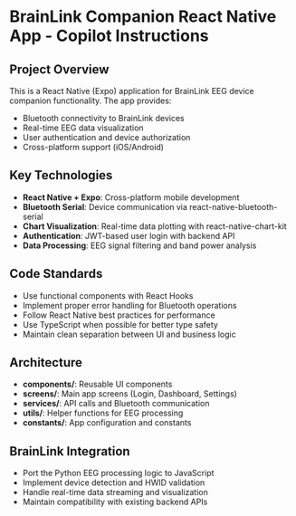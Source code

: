 # BrainLink Companion React Native App - Copilot Instructions

<!-- Use this file to provide workspace-specific custom instructions to Copilot. For more details, visit https://code.visualstudio.com/docs/copilot/copilot-customization#_use-a-githubcopilotinstructionsmd-file -->

## Project Overview

This is a React Native (Expo) application for BrainLink EEG device companion functionality. The app provides:

- Bluetooth connectivity to BrainLink devices
- Real-time EEG data visualization 
- User authentication and device authorization
- Cross-platform support (iOS/Android)

## Key Technologies

- **React Native + Expo**: Cross-platform mobile development
- **Bluetooth Serial**: Device communication via react-native-bluetooth-serial
- **Chart Visualization**: Real-time data plotting with react-native-chart-kit
- **Authentication**: JWT-based user login with backend API
- **Data Processing**: EEG signal filtering and band power analysis

## Code Standards

- Use functional components with React Hooks
- Implement proper error handling for Bluetooth operations
- Follow React Native best practices for performance
- Use TypeScript when possible for better type safety
- Maintain clean separation between UI and business logic

## Architecture

- **components/**: Reusable UI components
- **screens/**: Main app screens (Login, Dashboard, Settings)
- **services/**: API calls and Bluetooth communication
- **utils/**: Helper functions for EEG processing
- **constants/**: App configuration and constants

## BrainLink Integration

- Port the Python EEG processing logic to JavaScript
- Implement device detection and HWID validation
- Handle real-time data streaming and visualization
- Maintain compatibility with existing backend APIs
